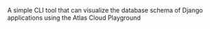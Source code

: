 A simple CLI tool that can visualize the database schema of Django applications using the Atlas Cloud Playground